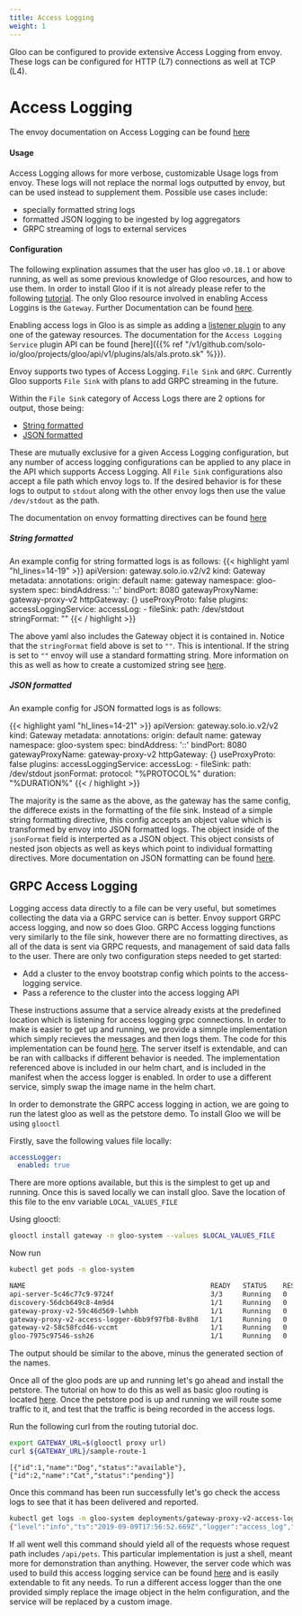 ```yaml
---
title: Access Logging
weight: 1
---
```


Gloo can be configured to provide extensive Access Logging from envoy. These logs can be configured for 
HTTP (L7) connections as well at TCP (L4).


# Access Logging

The envoy documentation on Access Logging can be found [here](https://www.envoyproxy.io/docs/envoy/v1.10.0/configuration/access_log#config-access-log-default-format)

#### Usage

Access Logging allows for more verbose, customizable Usage logs from envoy. These logs will not replace the normal logs outputted by envoy, but can be used instead to supplement them. 
Possible use cases include:

*  specially formatted string logs
*  formatted JSON logging to be ingested by log aggregators
*  GRPC streaming of logs to external services

#### Configuration

The following explination assumes that the user has gloo `v0.18.1` or above running, as well as some previous knowledge of Gloo resources, and how to use them. In order to install Gloo if it is not already please refer to the following [tutorial](../../../installation/gateway/kubernetes). The only Gloo resource involved in enabling Access Loggins is the `Gateway`. Further Documentation can be found [here]().

Enabling access logs in Gloo is as simple as adding a [listener plugin](../../gateway_configuration/) to any one of the gateway resources. The documentation for the `Access Logging Service` plugin API can be found [here]({{% ref "/v1/github.com/solo-io/gloo/projects/gloo/api/v1/plugins/als/als.proto.sk" %}}).

Envoy supports two types of Access Logging. `File Sink` and `GRPC`. Currently Gloo supports `File Sink` with plans to add GRPC streaming in the future.

Within the `File Sink` category of Access Logs there are 2 options for output, those being:

* [String formatted](#string-formatted)
* [JSON formatted](#json-formatted)

These are mutually exclusive for a given Access Logging configuration, but any number of access logging configurations can be applied to any place in the API which supports Access Logging. All `File Sink` configurations also accept a file path which envoy logs to. If the desired behavior is for these logs to output to `stdout` along with the other envoy logs then use the value `/dev/stdout` as the path.

The documentation on envoy formatting directives can be found [here](https://www.envoyproxy.io/docs/envoy/v1.10.0/configuration/access_log#format-dictionaries)

##### String formatted

An example config for string formatted logs is as follows:
{{< highlight yaml "hl_lines=14-19" >}}
apiVersion: gateway.solo.io.v2/v2
kind: Gateway
metadata:
  annotations:
    origin: default
  name: gateway
  namespace: gloo-system
spec:
  bindAddress: '::'
  bindPort: 8080
  gatewayProxyName: gateway-proxy-v2
  httpGateway: {}
  useProxyProto: false
  plugins:
    accessLoggingService:
      accessLog:
      - fileSink:
          path: /dev/stdout
          stringFormat: ""
{{< / highlight >}}


The above yaml also includes the Gateway object it is contained in. Notice that the `stringFormat` field above is set to `""`. This is intentional. If the string is set to `""` envoy will use a standard formatting string. More information on this as well as how to create a customized string see [here](https://www.envoyproxy.io/docs/envoy/v1.10.0/configuration/access_log#default-format-string).

##### JSON formatted

An example config for JSON formatted logs is as follows:

{{< highlight yaml "hl_lines=14-21" >}}
apiVersion: gateway.solo.io.v2/v2
kind: Gateway
metadata:
  annotations:
    origin: default
  name: gateway
  namespace: gloo-system
spec:
  bindAddress: '::'
  bindPort: 8080
  gatewayProxyName: gateway-proxy-v2
  httpGateway: {}
  useProxyProto: false
  plugins:
    accessLoggingService:
      accessLog:
      - fileSink:
          path: /dev/stdout
          jsonFormat:
            protocol: "%PROTOCOL%"
            duration: "%DURATION%"
{{< / highlight >}}

The majority is the same as the above, as the gateway has the same config, the differece exists in the formatting of the file sink. Instead of a simple string formatting directive, this config accepts an object value which is transformed by envoy into JSON formatted logs. The object inside of the `jsonFormat` field is interperted as a JSON object. This object consists of nested json objects as well as keys which point to individual formatting directives. More documentation on JSON formatting can be found [here](https://www.envoyproxy.io/docs/envoy/v1.10.0/configuration/access_log#format-dictionaries).


## GRPC Access Logging

Logging access data directly to a file can be very useful, but sometimes collecting the data via a GRPC service can is better. Envoy support GRPC access logging, and now so does Gloo.
GRPC Access logging functions very similarly to the file sink, however there are no formatting directives, as all of the data is sent via GRPC requests, and management of said data falls to the user.
There are only two configuration steps needed to get started:

 * Add a cluster to the envoy bootstrap config which points to the access-logging service.
 * Pass a reference to the cluster into the access logging API

These instructions assume that a service already exists at the predefined location which is listening for access logging grpc connections. In order to make is easier to get up and running, we provide
a simnple implementation which simply recieves the messages and then logs them. The code for this implementation can be found [here](https://github.com/solo-io/gloo/tree/master/projects/accesslogger/pkg/loggingservice).
The server itself is extendable, and can be ran with callbacks if different behavior is needed. The implementation referenced above is included in our helm chart, and is included in the manifest when
the access logger is enabled. In order to use a different service, simply swap the image name in the helm chart.

In order to demonstrate the GRPC access logging in action, we are going to run the latest gloo as well as the petstore demo.
To install Gloo we will be using `glooctl`

Firstly, save the following values file locally:
```yaml
accessLogger:
  enabled: true
```
There are more options available, but this is the simplest to get up and running. Once this is saved locally we can install gloo.
Save the location of this file to the env variable `LOCAL_VALUES_FILE`

Using glooctl:
```bash
glooctl install gateway -n gloo-system --values $LOCAL_VALUES_FILE
```

Now run
```bash
kubectl get pods -n gloo-system

NAME                                              READY   STATUS    RESTARTS   AGE
api-server-5c46c77c9-9724f                        3/3     Running   0          2m49s
discovery-56dcb649c8-4m9d4                        1/1     Running   0          2m49s
gateway-proxy-v2-59c46d569-lwhbh                  1/1     Running   0          2m49s
gateway-proxy-v2-access-logger-6bb9f97fb8-8v8h8   1/1     Running   0          2m49s
gateway-v2-58c58fcd46-vccmt                       1/1     Running   0          2m49s
gloo-7975c97546-ssh26                             1/1     Running   0          2m49s
```
The output should be similar to the above, minus the generated section of the names.

Once all of the gloo pods are up and running let's go ahead and install the petstore. The tutorial on how to do this as well as basic gloo routing is located [here](../../hello_world/).
Once the petstore pod is up and running we will route some traffic to it, and test that the traffic is being recorded in the access logs.

Run the following curl from the routing tutorial doc.
```bash
export GATEWAY_URL=$(glooctl proxy url)
curl ${GATEWAY_URL}/sample-route-1
```
```
[{"id":1,"name":"Dog","status":"available"},{"id":2,"name":"Cat","status":"pending"}]
```

Once this command has been run successfully let's go check the access logs to see that it has been delivered and reported.

```bash
kubectl get logs -n gloo-system deployments/gateway-proxy-v2-access-logger | grep /api/pets
{"level":"info","ts":"2019-09-09T17:56:52.669Z","logger":"access_log","caller":"runner/run.go:50","msg":"received http request","logger_name":"test","node_id":"gateway-proxy-v2-59c46d569-kmjhb.gloo-system","node_cluster":"gateway","node_locality":"<nil>","node_metadata":"&Struct{Fields:map[string]*Value{role: &Value{Kind:&Value_StringValue{StringValue:gloo-system~gateway-proxy-v2,},XXX_unrecognized:[],},},XXX_unrecognized:[],}","protocol_version":"HTTP11","request_path":"/api/pets","request_method":"GET","response_status":"&UInt32Value{Value:200,XXX_unrecognized:[],}"}
```

If all went well this command should yield all of the requests whose request path includes `/api/pets`. This particular implementation is just a shell, meant more for demonstration than anything.
However, the server code which was used to build this access logging service can be found [here](https://github.com/solo-io/gloo/tree/master/projects/accesslogger/pkg/loggingservice) 
and is easily extendable to fit any needs. To run a different access logger than the one provided simply replace the image object in the helm configuration, and the service will be replaced by a custom image.
